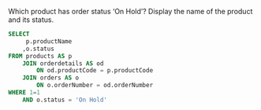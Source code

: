 Which product has order status ‘On Hold’? Display the name of the product and its status.
```sql
SELECT
     p.productName
    ,o.status
FROM products AS p
    JOIN orderdetails AS od
        ON od.productCode = p.productCode
    JOIN orders AS o
        ON o.orderNumber = od.orderNumber
WHERE 1=1
    AND o.status = 'On Hold'
```
